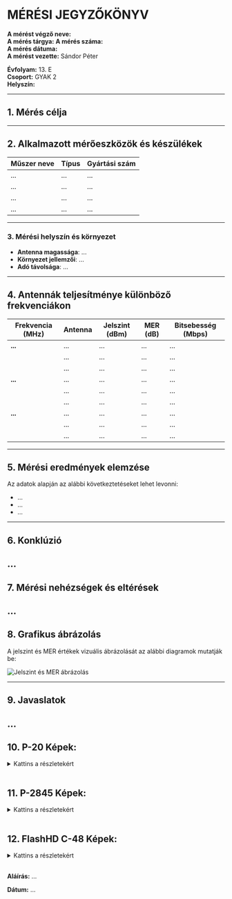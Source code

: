 
# MÉRÉSI JEGYZŐKÖNYV

**A mérést végző neve:**  
**A mérés tárgya:** 
**A mérés száma:**  
**A mérés dátuma:**   
**A mérést vezette:** Sándor Péter  

**Évfolyam:** 13. E  
**Csoport:** GYAK 2  
**Helyszín:**   

---

## 1. Mérés célja


---

## 2. Alkalmazott mérőeszközök és készülékek

| Műszer neve                         | Típus       | Gyártási szám |
| ----------------------------------- | ----------- | ------------- |
| ...  | ...   | ...          |
| ...                             | ...       | ...    |
| ...                             | ...       | ...    |
| ...                 | ...       | ...           |

---

### 3. **Mérési helyszín és környezet**
- **Antenna magassága**: ...
- **Környezet jellemzői**: ...
- **Adó távolsága**: ...

---

## 4. Antennák teljesítménye különböző frekvenciákon

| Frekvencia (MHz) | Antenna          | Jelszint (dBm) | MER (dB) | Bitsebesség (Mbps) |
| ---------------- | ---------------- | -------------- | -------- | ------------------ |
| **...**      | ...        | ...          | ...     | ...          |
|                  | ...      | ...          | ...     | ...          |
|                  | ... | ...          | ...     | ...          |
| **...**      | ...        | ...          | ...     | ...          |
|                  | ...      | ...          | ...     | ...         |
|                  | ... | ...          | ...     | ...          |
| **...**      | ...        | ...          | ...     | ...          |
|                  | ...      | ...          | ...     | ...          |
|                  | ... | ...          | ...     | ...          |

---

## 5. Mérési eredmények elemzése
Az adatok alapján az alábbi következtetéseket lehet levonni:

- ...
- ...
- ...
---

## 6. Konklúzió
...
---

## 7. Mérési nehézségek és eltérések
...
---

## 8. Grafikus ábrázolás
A jelszint és MER értékek vizuális ábrázolását az alábbi diagramok mutatják be:

![Jelszint és MER ábrázolás](...) 

---

## 9. Javaslatok
...
---

## 10. P-20 Képek:
<details>
<summary>Kattins a részletekért</summary>

**474Mhz Mért Képek:**
    <img src=...>
    <img src=...>

---

**570MHz Mért Képek**
    <img src=...>
    <img src=...>

---

**706MHz Mért Képek**
    <img src=...>
    <img src=...>

---

</details>

<br>

## 11. P-2845 Képek:
<details>

<summary>Kattins a részletekért</summary>

**474Mhz Mért Képek:**
    <img ...>
    <img ...>

---

**570MHz Mért Képek**
    <img ...>
    <img ...>

---

**706MHz Mért Képek**
    <img ...>
    <img ...>

---

</details>

<br>

## 12. FlashHD C-48 Képek:
<details>
<summary>Kattins a részletekért</summary>

**474Mhz Mért Képek:**
    <img ...>
    <img ...>

---

**570MHz Mért Képek**
    <img ...>
    <img ...>

---

**706MHz Mért Képek**
    <img ...>
    <img ...>

---

</details>


<br>

**Aláírás:** ...

**Dátum:** ...


